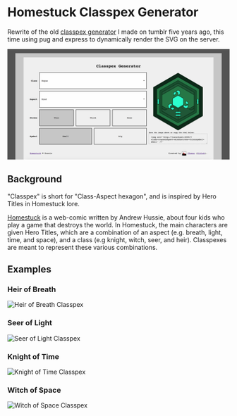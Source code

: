 # Homestuck Classpex Generator

Rewrite of the old [classpex generator](https://jzumun.tumblr.com/classpex) I made on tumblr five years ago, this time using pug and express to dynamically render the SVG on the server.

![Screenshot](./src/public/screenshot.png)

## Background
"Classpex" is short for "Class-Aspect hexagon", and is inspired by Hero Titles in Homestuck lore.

[Homestuck](http://homestuck.com/) is a web-comic written by Andrew Hussie, about four kids who play a game that destroys the world. In Homestuck, the main characters are given Hero Titles, which are a combination of an aspect (e.g. breath, light, time, and space), and a class (e.g knight, witch, seer, and heir). Classpexes are meant to represent these various combinations.

## Examples
### Heir of Breath
![Heir of Breath Classpex](https://classpex.herokuapp.com/?class=heir&aspect=breath&stroke=thin&symbol=small)

### Seer of Light
![Seer of Light Classpex](https://classpex.herokuapp.com/?class=seer&aspect=light&stroke=none&symbol=small)

### Knight of Time
![Knight of Time Classpex](https://classpex.herokuapp.com/?class=knight&aspect=time&stroke=thick&symbol=small)

### Witch of Space
![Witch of Space Classpex](https://classpex.herokuapp.com/?class=witch&aspect=space&stroke=none&symbol=big)
